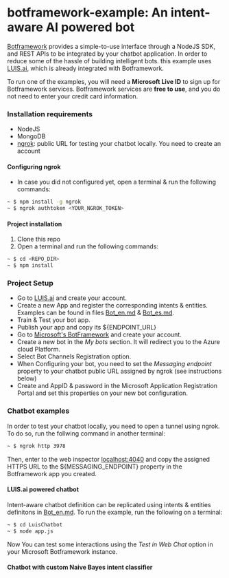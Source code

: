 # botframework-example: An intent-aware AI powered bot

[Botframework](https://dev.botframework.com/) provides a simple-to-use interface through a NodeJS SDK, and REST APIs to be integrated by your chatbot application. In order to reduce some of the hassle of building intelligent bots. this example uses [LUIS.ai](https://www.luis.ai/), which is already integrated with Botframework.

To run one of the examples, you will need a **Microsoft Live ID** to sign up for Botframework services. Botframework services are **free to use**, and you do not need to enter your credit card information.

### Installation requirements

* NodeJS
* MongoDB
* [ngrok](https://ngrok.com/): public URL for testing your chatbot locally. You need to create an account

#### Configuring ngrok

* In case you did not configured yet, open a terminal & run the following commands:

```bash
~ $ npm install -g ngrok
~ $ ngrok authtoken <YOUR_NGROK_TOKEN>
```

#### Project installation

1. Clone this repo
1. Open a terminal and run the following commands:

```bash
~ $ cd <REPO_DIR>
~ $ npm install
```

### Project Setup

* Go to [LUIS.ai](https://www.luis.ai/) and create your account.
* Create a new App and register the corresponding intents & entities. Examples can be found in files [Bot_en.md](Bot_en.md) & [Bot_es.md](Bot_es.md).
* Train & Test your bot app.
* Publish your app and copy its ${ENDPOINT_URL}
* Go to [Microsoft's BotFramework](https://dev.botframework.com/) and create your account.
* Create a new bot in the *My bots* section. It will redirect you to the Azure cloud Platform.
* Select Bot Channels Registration option.
* When Configuring your bot, you need to set the *Messaging endpoint* property to your chatbot public URL assigned by ngrok (see instructions below)
* Create and AppID & password in the Microsoft Application Registration Portal and set this properties on your new bot configuration.

### Chatbot examples

In order to test your chatbot locally, you need to open a tunnel using ngrok. To do so, run the follwing command in another terminal:

```bash
~ $ ngrok http 3978
```

Then, enter to the web inspector [localhost:4040](localhost:4040) and copy the assigned HTTPS URL to the ${MESSAGING_ENDPOINT} property in the Botframework app you created.

#### LUIS.ai powered chatbot

Intent-aware chatbot definition can be replicated using intents & entities definitons in [Bot_en.md](Bot_en.md). To run the example, run the following on a terminal:

```bash
~ $ cd LuisChatbot
~ $ node app.js
```

Now You can test some interactions using the *Test in Web Chat* option in your Microsoft Botframework instance.

#### Chatbot with custom Naive Bayes intent classifier




